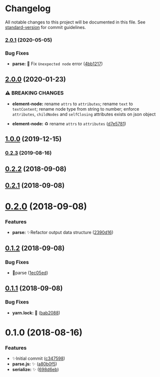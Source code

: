 # Changelog

All notable changes to this project will be documented in this file. See [standard-version](https://github.com/conventional-changelog/standard-version) for commit guidelines.

### [2.0.1](https://github.com/vivaxy/WXML/compare/v2.0.0...v2.0.1) (2020-05-05)


### Bug Fixes

* **parse:** :bug: Fix `Unexpected node` error ([4bb1217](https://github.com/vivaxy/WXML/commit/4bb1217))

## [2.0.0](https://github.com/vivaxy/WXML/compare/v1.0.0...v2.0.0) (2020-01-23)


### ⚠ BREAKING CHANGES

* **element-node:** rename `attrs` to `attributes`; rename `text` to `textContent`; rename node type from string to number; enforce `attributes`, `childNodes` and `selfClosing` attributes exists on json object

* **element-node:** :recycle: rename `attrs` to `attributes` ([d7e5781](https://github.com/vivaxy/WXML/commit/d7e5781))

## [1.0.0](https://github.com/vivaxy/WXML/compare/v0.2.3...v1.0.0) (2019-12-15)

### [0.2.3](https://github.com/vivaxy/WXML/compare/v0.2.2...v0.2.3) (2019-08-16)

<a name="0.2.2"></a>
## [0.2.2](https://github.com/vivaxy/WXML/compare/v0.2.1...v0.2.2) (2018-09-08)



<a name="0.2.1"></a>
## [0.2.1](https://github.com/vivaxy/WXML/compare/v0.2.0...v0.2.1) (2018-09-08)



<a name="0.2.0"></a>
# [0.2.0](https://github.com/vivaxy/WXML/compare/v0.1.2...v0.2.0) (2018-09-08)


### Features

* **parse:** :sparkles:Refactor output data structure ([2390d16](https://github.com/vivaxy/WXML/commit/2390d16))



<a name="0.1.2"></a>
## [0.1.2](https://github.com/vivaxy/WXML/compare/v0.1.1...v0.1.2) (2018-09-08)


### Bug Fixes

* :bug:parse ([1ec05ed](https://github.com/vivaxy/WXML/commit/1ec05ed))



<a name="0.1.1"></a>
## [0.1.1](https://github.com/vivaxy/WXML/compare/v0.1.0...v0.1.1) (2018-09-08)


### Bug Fixes

* **yarn.lock:** :bug: ([bab2088](https://github.com/vivaxy/WXML/commit/bab2088))



<a name="0.1.0"></a>
# 0.1.0 (2018-08-16)


### Features

* :sparkles:Initial commit ([c347598](https://github.com/vivaxy/WXML/commit/c347598))
* **parse.js:** :sparkles: ([a80b0f5](https://github.com/vivaxy/WXML/commit/a80b0f5))
* **serialize:** :sparkles: ([698d6eb](https://github.com/vivaxy/WXML/commit/698d6eb))
